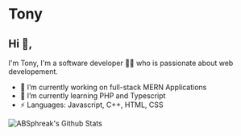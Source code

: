 # Tony
## Hi 👋, 
I'm Tony, I'm a software developer 👨‍💻 who is passionate about web developement.

- 🔭 I’m currently working on full-stack MERN Applications
- 🌱 I’m currently learning PHP and Typescript
-  ⚡ Languages: Javascript, C++, HTML, CSS


<img align="center" src="https://github-readme-stats.vercel.app/api?username=biraSRT&include_all_commits=true&count_private=true&show_icons=true&line_height=20&title_color=7A7ADB&icon_color=2234AE&text_color=D3D3D3&bg_color=0,000000,130F40" alt="ABSphreak's Github Stats">
